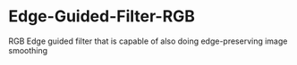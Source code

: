 # Edge-Guided-Filter-RGB
RGB Edge guided filter that is capable of also doing edge-preserving image smoothing
